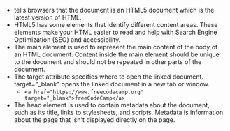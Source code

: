 - <!DOCTYPE html> tells browsers that the document is an HTML5 document which is the latest version of HTML.
- HTML5 has some elements that identify different content areas. These elements make your HTML easier to read 
and help with Search Engine Optimization (SEO) and accessibility.
- The main element is used to represent the main content of the body of an HTML document. 
Content inside the main element should be unique to the document and should not be repeated in 
other parts of the document.
- The target attribute specifies where to open the linked document. target="_blank" opens the linked document in a new tab or window.
  - `<a href="https://www.freecodecamp.org" target="_blank">freeCodeCamp</a> `
-  The head element is used to contain metadata about the document, such as its title, links to stylesheets, and scripts. 
Metadata is information about the page that isn't displayed directly on the page.